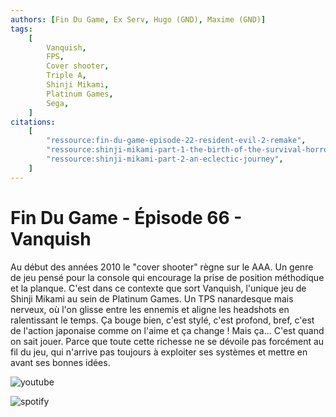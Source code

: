 ```yaml
---
authors: [Fin Du Game, Ex Serv, Hugo (GND), Maxime (GND)]
tags:
    [
        Vanquish,
        FPS,
        Cover shooter,
        Triple A,
        Shinji Mikami,
        Platinum Games,
        Sega,
    ]
citations:
    [
        "ressource:fin-du-game-episode-22-resident-evil-2-remake",
        "ressource:shinji-mikami-part-1-the-birth-of-the-survival-horror-game",
        "ressource:shinji-mikami-part-2-an-eclectic-journey",
    ]
---
```


# Fin Du Game - Épisode 66 - Vanquish

Au début des années 2010 le "cover shooter" règne sur le AAA. Un genre de jeu pensé pour la console qui encourage la prise de position méthodique et la planque. C'est dans ce contexte que sort Vanquish, l'unique jeu de Shinji Mikami au sein de Platinum Games. Un TPS nanardesque mais nerveux, où l'on glisse entre les ennemis et aligne les headshots en ralentissant le temps. Ça bouge bien, c'est stylé, c'est profond, bref, c'est de l'action japonaise comme on l'aime et ça change ! Mais ça… C'est quand on sait jouer. Parce que toute cette richesse ne se dévoile pas forcément au fil du jeu, qui n'arrive pas toujours à exploiter ses systèmes et mettre en avant ses bonnes idées.

![youtube](https://www.youtube.com/watch?v=O0jAutIS1-E)

![spotify](https://open.spotify.com/episode/4FYoGH4giLw4KN4p1sUb7w)
